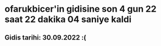 # ofarukbicer'in gidisine son 4 gun 22 saat 22 dakika 04 saniye kaldi

## Gidis tarihi: 30.09.2022 :(